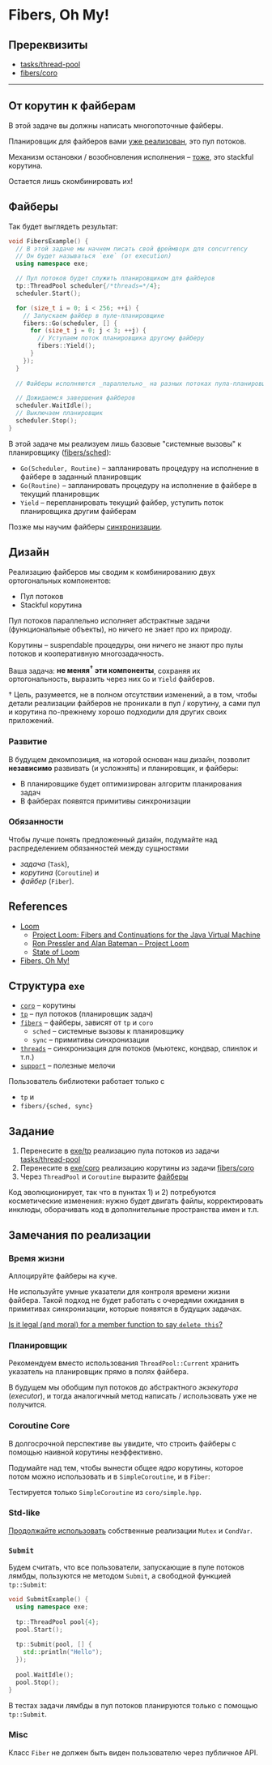# Fibers, Oh My!

## Пререквизиты

- [tasks/thread-pool](/tasks/tasks/thread-pool)
- [fibers/coro](/tasks/fibers/coro)

---

## От корутин к файберам

В этой задаче вы должны написать многопоточные файберы.

Планировщик для файберов вами [уже реализован](tasks/tasks/thread-pool), это пул потоков.

Механизм остановки / возобновления исполнения – [тоже](tasks/fibers/coro), это stackful корутина.

Остается лишь скомбинировать их!

## Файберы

Так будет выглядеть результат:

```cpp
void FibersExample() {
  // В этой задаче мы начнем писать свой фреймворк для concurrency
  // Он будет называться `exe` (от execution)
  using namespace exe;

  // Пул потоков будет служить планировщиком для файберов
  tp::ThreadPool scheduler{/*threads=*/4};
  scheduler.Start();

  for (size_t i = 0; i < 256; ++i) {
    // Запускаем файбер в пуле-планировщике
    fibers::Go(scheduler, [] {
      for (size_t j = 0; j < 3; ++j) {
        // Уступаем поток планировщика другому файберу
        fibers::Yield();
      }  
    });
  }
  
  // Файберы исполняются _параллельно_ на разных потоках пула-планировщика

  // Дожидаемся завершения файберов
  scheduler.WaitIdle();
  // Выключаем планировщик
  scheduler.Stop();
}  
```

В этой задаче мы реализуем лишь базовые "системные вызовы" к планировщику ([fibers/sched](exe/fibers/sched)):

- `Go(Scheduler, Routine)` – запланировать процедуру на исполнение в файбере в заданный планировщик
- `Go(Routine)` – запланировать процедуру на исполнение в файбере в текущий планировщик
- `Yield` – перепланировать текущий файбер, уступить поток планировщика другим файберам

Позже мы научим файберы [синхронизации](/tasks/fibers/mutex).

## Дизайн

Реализацию файберов мы сводим к комбинированию двух ортогональных компонентов:

- Пул потоков
- Stackful корутина

Пул потоков параллельно исполняет абстрактные задачи (функциональные объекты), но ничего не знает про их природу.

Корутины – suspendable процедуры, они ничего не знают про пулы потоков и кооперативную многозадачность.

Ваша задача: __не меняя<sup>†</sup> эти компоненты__, сохраняя их ортогональность, выразить через них `Go` и `Yield` файберов.

† Цель, разумеется, не в полном отсутствии изменений, а в том, чтобы детали реализации файберов не проникали в пул / корутину, а сами пул и корутина по-прежнему хорошо подходили для других своих приложений.

### Развитие 

В будущем декомпозиция, на которой основан наш дизайн, позволит **независимо** развивать (и усложнять) и планировщик, и файберы:
- В планировщике будет оптимизирован алгоритм планирования задач
- В файберах появятся примитивы синхронизации

### Обязанности 

Чтобы лучше понять предложенный дизайн, подумайте над распределением обязанностей между сущностями
- _задача_ (`Task`),
- _корутина_ (`Coroutine`) и
- _файбер_ (`Fiber`).

## References

- [Loom](https://wiki.openjdk.org/display/loom/Main)
    - [Project Loom: Fibers and Continuations for the Java Virtual Machine](https://cr.openjdk.java.net/~rpressler/loom/Loom-Proposal.html)
    - [Ron Pressler and Alan Bateman – Project Loom](https://www.youtube.com/watch?v=J31o0ZMQEnI)
    - [State of Loom](https://cr.openjdk.java.net/~rpressler/loom/loom/sol1_part1.html)
- [Fibers, Oh My!](https://graphitemaster.github.io/fibers/)

## Структура `exe`

- [`coro`](exe/coro) – корутины
- [`tp`](exe/tp) – пул потоков (планировщик задач)
- [`fibers`](exe/fibers) – файберы, зависят от `tp` и `coro`
  - `sched` – системные вызовы к планировщику
  - `sync` – примитивы синхронизации
- [`threads`](exe/threads) – синхронизация для потоков (мьютекс, кондвар, спинлок и т.п.)
- [`support`](exe/support) – полезные мелочи

Пользователь библиотеки работает только с
- `tp` и
- `fibers/{sched, sync}`

## Задание

1) Перенесите в [exe/tp](exe/tp/thread_pool.hpp) реализацию пула потоков из задачи [tasks/thread-pool](/tasks/tasks/thread-pool)
2) Перенесите в [exe/coro](exe/coro/) реализацию корутины из задачи [fibers/coro](/tasks/fibers/coro) 
3) Через `ThreadPool` и `Coroutine` выразите [файберы](exe/fibers/)

Код эволюционирует, так что в пунктах 1) и 2) потребуются косметические изменения: нужно будет двигать файлы, корректировать инклюды, оборачивать код в дополнительные пространства имен и т.п.

## Замечания по реализации

### Время жизни

Аллоцируйте файберы на куче.

Не используйте умные указатели для контроля времени жизни файбера. Такой подход не будет работать
с очередями ожидания в примитивах синхронизации, которые появятся в будущих задачах.

[Is it legal (and moral) for a member function to say `delete this`?](https://isocpp.org/wiki/faq/freestore-mgmt#delete-this)

### Планировщик

Рекомендуем вместо использования `ThreadPool::Current`  хранить указатель на планировщик прямо в полях файбера.

В будущем мы обобщим пул потоков до абстрактного _экзекутора_ (_executor_), и тогда аналогичный метод написать / использовать уже не получится.

### Coroutine Core

В долгосрочной перспективе вы увидите, что строить файберы с помощью наивной корутины неэффективно.

Подумайте над тем, чтобы вынести общее _ядро_ корутины, которое потом можно использовать и в `SimpleCoroutine`, и в `Fiber`:

Тестируется только `SimpleCoroutine` из `coro/simple.hpp`.

### Std-like

[Продолжайте использовать](exe/threads/stdlike) собственные реализации `Mutex` и `CondVar`.

### `Submit`

Будем считать, что все пользователи, запускающие в пуле потоков лямбды, пользуются не методом 
 `Submit`, а свободной функцией `tp::Submit`:

```cpp
void SubmitExample() {
  using namespace exe;
  
  tp::ThreadPool pool{4};
  pool.Start();
  
  tp::Submit(pool, [] {
    std::println("Hello");
  });
  
  pool.WaitIdle();
  pool.Stop();
}
```

В тестах задачи лямбды в пул потоков планируются только с помощью `tp::Submit`.

### Misc

Класс `Fiber` не должен быть виден пользователю через публичное API.
